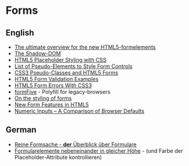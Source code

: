 Forms
=====

English
-------

-	[The ultimate overview for the new HTML5-formelements](http://wufoo.com/html5/)
-	[The Shadow-DOM](http://glazkov.com/2011/01/14/what-the-heck-is-shadow-dom/)
-	[HTML5 Placeholder Styling with CSS](http://davidwalsh.name/html5-placeholder-css)
-	[List of Pseudo-Elements to Style Form Controls](http://tjvantoll.com/2013/04/15/list-of-pseudo-elements-to-style-form-controls/)
-	[CSS3 Pseudo-Classes and HTML5 Forms](http://html5doctor.com/css3-pseudo-classes-and-html5-forms/)
-	[HTML5 Form Validation Examples](http://www.the-art-of-web.com/html/html5-form-validation/)
-	[HTML5 Form Errors With CSS3](http://demosthenes.info/blog/462/Goodbye-JQuery-Validation-HTML5-Form-Errors-With-CSS3)
-	[formFive](http://etiennetalbot.github.io/formFive/) - Polyfill for legacy-browsers
-	[On the styling of forms ](http://www.brucelawson.co.uk/2013/on-the-styling-of-forms/)
-	[New Form Features in HTML5](https://dev.opera.com/articles/new-form-features-in-html5/)
-	[Numeric Inputs – A Comparison of Browser Defaults](https://css-tricks.com/numeric-inputs-a-comparison-of-browser-defaults/)

German
------

-	[Reine Formsache - **der** Überblick über Formulare](http://www.einfach-fuer-alle.de/artikel/barrierefreie-formulare/)
-	[Formularelemente nebeneinander in gleicher Höhe](http://codepen.io/jensgro/pen/qNZKGY) - (und Farbe der Placeholder-Attribute kontrollieren)
